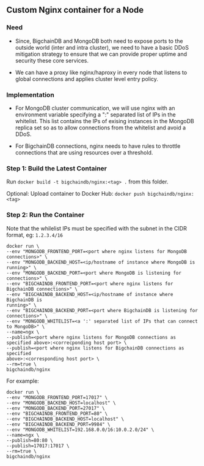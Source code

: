 ## Custom Nginx container for a Node

### Need

*  Since, BigchainDB and MongoDB both need to expose ports to the outside
   world (inter and intra cluster), we need to have a basic DDoS mitigation
   strategy to ensure that we can provide proper uptime and security these
   core services.

*  We can have a proxy like nginx/haproxy in every node that listens to
   global connections and applies cluster level entry policy.

### Implementation
*  For MongoDB cluster communication, we will use nginx with an environment
   variable specifying a ":" separated list of IPs in the whitelist. This list
   contains the IPs of exising instances in the MongoDB replica set so as to
   allow connections from the whitelist and avoid a DDoS.

*  For BigchainDB connections, nginx needs to have rules to throttle
   connections that are using resources over a threshold.


### Step 1: Build the Latest Container

Run `docker build -t bigchaindb/nginx:<tag> .` from this folder.

Optional: Upload container to Docker Hub:
`docker push bigchaindb/nginx:<tag>`

### Step 2: Run the Container

Note that the whilelist IPs must be specified with the subnet in the CIDR
format, eg: `1.2.3.4/16` 

```
docker run \
--env "MONGODB_FRONTEND_PORT=<port where nginx listens for MongoDB connections>" \
--env "MONGODB_BACKEND_HOST=<ip/hostname of instance where MongoDB is running>" \
--env "MONGODB_BACKEND_PORT=<port where MongoDB is listening for connections>" \
--env "BIGCHAINDB_FRONTEND_PORT=<port where nginx listens for BigchainDB connections>" \
--env "BIGCHAINDB_BACKEND_HOST=<ip/hostname of instance where BigchainDB is
running>" \
--env "BIGCHAINDB_BACKEND_PORT=<port where BigchainDB is listening for
connections>" \
--env "MONGODB_WHITELIST=<a ':' separated list of IPs that can connect to MongoDB>" \
--name=ngx \
--publish=<port where nginx listens for MongoDB connections as specified above>:<correcponding host port> \
--publish=<port where nginx listens for BigchainDB connections as specified
above>:<corresponding host port> \
--rm=true \
bigchaindb/nginx
```

For example:
```
docker run \
--env "MONGODB_FRONTEND_PORT=17017" \
--env "MONGODB_BACKEND_HOST=localhost" \
--env "MONGODB_BACKEND_PORT=27017" \
--env "BIGCHAINDB_FRONTEND_PORT=80" \
--env "BIGCHAINDB_BACKEND_HOST=localhost" \
--env "BIGCHAINDB_BACKEND_PORT=9984" \
--env "MONGODB_WHITELIST=192.168.0.0/16:10.0.2.0/24" \
--name=ngx \
--publish=80:80 \
--publish=17017:17017 \
--rm=true \
bigchaindb/nginx
```

